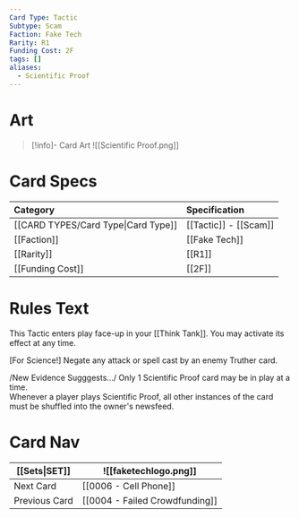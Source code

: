 ```yaml
---
Card Type: Tactic
Subtype: Scam
Faction: Fake Tech
Rarity: R1
Funding Cost: 2F
tags: []
aliases:
  - Scientific Proof
---
```

# Art

> [!info]- Card Art
> ![[Scientific Proof.png]]

# Card Specs

| Category | Specification| 
| :--- | :--- |
| [[CARD TYPES/Card Type\|Card Type]] | [[Tactic]] - [[Scam]] |  
| [[Faction]] | [[Fake Tech]] |  
| [[Rarity]] | [[R1]] | 
| [[Funding Cost]] | [[2F]] |  

# Rules Text  

This Tactic enters play face-up in your [[Think Tank]]. You may activate its effect at any time.  

[For Science!] Negate any attack or spell cast by an enemy Truther card.  

/New Evidence Sugggests.../ Only 1 Scientific Proof card may be in play at a time.  
Whenever a player plays Scientific Proof, all other instances of the card must be shuffled into the owner's newsfeed.  

# Card Nav

| [[Sets\|SET]] | ![[faketechlogo.png]] |
| --------------------------- | --------------------- |
| Next Card                   | [[0006 - Cell Phone]]                  |
| Previous Card               | [[0004 - Failed Crowdfunding]]                  |



